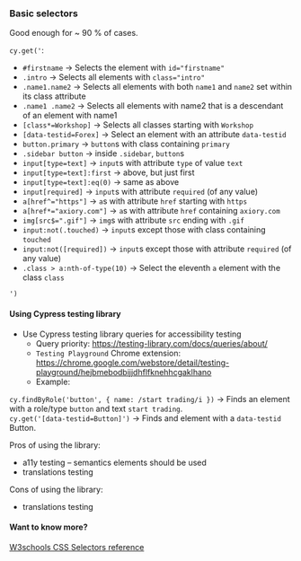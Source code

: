 ### Basic selectors
Good enough for ~ 90 % of cases.

`cy.get('`:
* `#firstname` → Selects the element with `id="firstname"`
* `.intro` → Selects all elements with `class="intro"`
* `.name1.name2` → Selects all elements with both `name1` and `name2` set within its class attribute
* `.name1 .name2` → Selects all elements with name2 that is a descendant of an element with name1
* `[class*=Workshop]` -> Selects all classes starting with `Workshop`
* `[data-testid=Forex]` -> Select an element with an attribute `data-testid`
* `button.primary` → `button`s with class containing `primary`
* `.sidebar button` → inside `.sidebar`, `button`s 
* `input[type=text]` → `input`s with attribute `type` of value `text`
* `input[type=text]:first` → above, but just first
* `input[type=text]:eq(0)` → same as above
* `input[required]` → `input`s with attribute `required` (of any value)
* `a[href^="https"]` → `a`s with attribute `href` starting with `https`
* `a[href*="axiory.com"]` → `a`s with attribute `href` containing `axiory.com`
* `img[src$=".gif"]` → `img`s with attribute `src` ending with `.gif`
* `input:not(.touched)` → `input`s except those with class containing `touched`
* `input:not([required])` → `input`s except those with attribute `required` (of any value)
* `.class > a:nth-of-type(10)` -> Select the eleventh `a` element with the class `class` 

`')`

#### Using Cypress testing library
* Use Cypress testing library queries for accessibility testing
    * Query priority: https://testing-library.com/docs/queries/about/
    * `Testing Playground` Chrome extension: https://chrome.google.com/webstore/detail/testing-playground/hejbmebodbijjdhflfknehhcgaklhano
    * Example: 

`cy.findByRole('button', { name: /start trading/i })` -> Finds an element with a role/type `button` and text `start trading`. <br>
`cy.get('[data-testid=Button]')` -> Finds and element with a `data-testid` Button.

Pros of using the library: 
* a11y testing – semantics elements should be used 
* translations testing

Cons of using the library: 
* translations testing

#### Want to know more? 
[W3schools CSS Selectors reference](https://www.w3schools.com/cssref/css_selectors.asp)